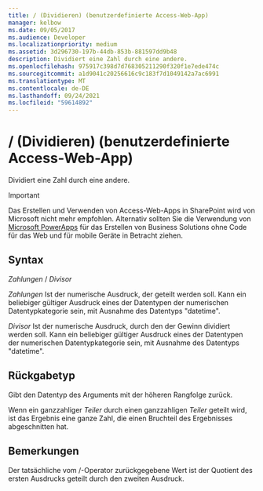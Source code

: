 ```yaml
---
title: / (Dividieren) (benutzerdefinierte Access-Web-App)
manager: kelbow
ms.date: 09/05/2017
ms.audience: Developer
ms.localizationpriority: medium
ms.assetid: 3d296730-197b-44db-853b-881597dd9b48
description: Dividiert eine Zahl durch eine andere.
ms.openlocfilehash: 975917c398d7d768305211290f320f1e7ede474c
ms.sourcegitcommit: a1d9041c20256616c9c183f7d1049142a7ac6991
ms.translationtype: MT
ms.contentlocale: de-DE
ms.lasthandoff: 09/24/2021
ms.locfileid: "59614892"
---
```

# <a name="-divide-access-custom-web-app"></a>/ (Dividieren) (benutzerdefinierte Access-Web-App)

Dividiert eine Zahl durch eine andere.
  
> [!IMPORTANT]
> Das Erstellen und Verwenden von Access-Web-Apps in SharePoint wird von Microsoft nicht mehr empfohlen. Alternativ sollten Sie die Verwendung von [Microsoft PowerApps](https://powerapps.microsoft.com/en-us/) für das Erstellen von Business Solutions ohne Code für das Web und für mobile Geräte in Betracht ziehen. 
  
## <a name="syntax"></a>Syntax

 *Zahlungen*   /   *Divisor* 
  
 *Zahlungen*  Ist der numerische Ausdruck, der geteilt werden soll. Kann ein beliebiger gültiger Ausdruck eines der Datentypen der numerischen Datentypkategorie sein, mit Ausnahme des Datentyps "datetime". 
  
 *Divisor*  Ist der numerische Ausdruck, durch den der Gewinn dividiert werden soll. Kann ein beliebiger gültiger Ausdruck eines der Datentypen der numerischen Datentypkategorie sein, mit Ausnahme des Datentyps "datetime". 
  
## <a name="return-type"></a>Rückgabetyp

Gibt den Datentyp des Arguments mit der höheren Rangfolge zurück. 
  
Wenn ein ganzzahliger  *Teiler*  durch einen ganzzahligen  *Teiler*  geteilt wird, ist das Ergebnis eine ganze Zahl, die einen Bruchteil des Ergebnisses abgeschnitten hat. 
  
## <a name="remarks"></a>Bemerkungen

Der tatsächliche vom /-Operator zurückgegebene Wert ist der Quotient des ersten Ausdrucks geteilt durch den zweiten Ausdruck.
  

